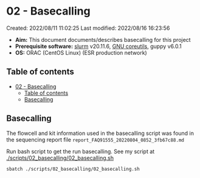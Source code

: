 # 02 - Basecalling

Created: 2022/08/11 11:02:25
Last modified: 2022/08/16 16:23:56

- **Aim:** This document documents/describes basecalling for this project
- **Prerequisite software:** [slurm](https://slurm.schedmd.com/overview.html) v20.11.6, [GNU coreutils](https://www.gnu.org/software/coreutils/), guppy v6.0.1
- **OS:** ORAC (CentOS Linux) (ESR production network)

## Table of contents

- [02 - Basecalling](#02---basecalling)
  - [Table of contents](#table-of-contents)
  - [Basecalling](#basecalling)

## Basecalling

The flowcell and kit information used in the basecalling script was found in the sequencing report file `report_FAQ91555_20220804_0852_3fb67c88.md`

Run bash script to get the run basecalling. See my script at [./scripts/02_basecalling/02_basecalling.sh](https://github.com/leahkemp/guinea_pore_c/blob/main/scripts/02_basecalling/02_basecalling.sh)

```bash
sbatch ./scripts/02_basecalling/02_basecalling.sh
```
